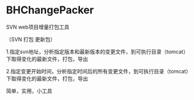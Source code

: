 # BHChangePacker
SVN web项目增量打包工具

（SVN 打包 更新包）

1.指定svn地址，分析指定版本和最新版本的变更文件，到可执行目录（tomcat）下取得变化的最新文件，打包，导出

2.指定变更开始时间，分析指定时间后的所有变更文件，到可执行目录（tomcat）下取得变化的最新文件，打包，导出

简单，实用，小工具
